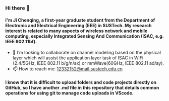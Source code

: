 ### Hi there 👋
#### I'm Ji Chenqing, a first-year graduate student from the Department of Electronic and Electrical Engineering (EEE) in SUSTech. My research interest is related to many aspects of wireless network and mobile computing, especially **I**ntegrated **S**ensing **A**nd **C**ommunication (ISAC, e.g. IEEE 802.11bf).

- 👯 I’m looking to collaborate on channel modeling based on the physical layer which will assist the application layer task of ISAC in WiFi (2.4/5GHz, IEEE 802.11 b/g/n/ax) or mmWave(60GHz, IEEE 802.11 ad/ay).
- 📫 How to reach me: 12332152@mail.sustech.edu.cn

#### I know that it is difficult to upload folders and code projects directly on GitHub, so I have another .md file in this repository that details common operations for using git to manage code uploads in VScode.
